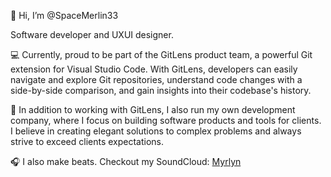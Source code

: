 👋 Hi, I’m @SpaceMerlin33

Software developer and UXUI designer. 

💻 Currently, proud to be part of the GitLens product team, a powerful Git extension for Visual Studio Code. With GitLens, developers can easily navigate and explore Git repositories, understand code changes with a side-by-side comparison, and gain insights into their codebase's history.

📱 In addition to working with GitLens, I also run my own development company, where I focus on building software products and tools for clients. I believe in creating elegant solutions to complex problems and always strive to exceed clients expectations.

🎧 I also make beats. Checkout my SoundCloud: [Myrlyn](https://soundcloud.com/myrlyn1)

<!---
SpaceMerlin33/SpaceMerlin33 is a ✨ special ✨ repository because its `README.md` (this file) appears on your GitHub profile.
You can click the Preview link to take a look at your changes.
--->
